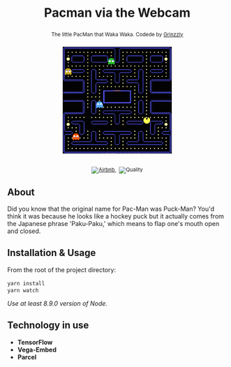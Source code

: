 <h1 align="center">Pacman via the Webcam</h1>

<div align="center">
  <sub>The little PacMan that Waka Waka. Codede by
  <a href="https://github.com/Grinzzly">Grinzzly</a>
  </a>
  <br>
  <br>
  <img width="250" src="./src/ui-kit/images/preview.jpg" alt="PacMan">
  <br>
  <br>
  <a href="https://github.com/airbnb/javascript">
        <img src="https://img.shields.io/badge/Code%20Style-Airbnb-red.svg"
             alt="Airbnb">
  </a>
  &nbsp;
  <img src="https://img.shields.io/badge/60%25%20of%20the%20time-works%20every%20time-blue.svg" alt="Quality">
</div>

## About
Did you know that the original name for Pac-Man was Puck-Man? You'd think it was because he looks like a hockey puck
but it actually comes from the Japanese phrase 'Paku-Paku,' which means to flap one's mouth open and closed.

## Installation & Usage

From the root of the project directory:
```
yarn install
yarn watch
```
_Use at least 8.9.0 version of Node._
## Technology in use

* __TensorFlow__
* __Vega-Embed__
* __Parcel__
